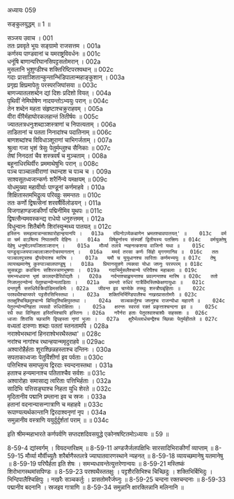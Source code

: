 अध्यायः 059

सङ्कुलयुद्धम् ॥ 1 ॥

सञ्जय उवाच ।	001  
ततः प्रववृते भूयः सङ्ग्रामो राजसत्तम ।	001a  
कर्णस्य पाण्डवानां च यमराष्ट्रविवर्धनः ॥	001c  
धनूंषि बाणान्परिघानसिपट्टसतोमरान् ।	002a  
मुसलानि भुशुण्डीश्च शक्तिरिष्टिपरश्वथान् ॥	002c  
गदाः प्रासाञ्शितान्कुन्तान्भिंडिपालान्महाङ्कुशान् ।	003a  
प्रगृह्य क्षिप्रमापेतुः परस्परजिघांसया ॥	003c   
बाणज्यातलशब्देन द्यां दिशः प्रदिशो वियत् ।	004a  
पृथिवीं नेमिघोषेण नादयन्तोऽभ्ययुः परान् ॥	004c  
तेन शब्देन महता संहृष्टाश्चक्रुराहवम् ।	005a  
वीरा वीरैर्महाघोरकलहान्तं तितीर्षवः ॥	005c  
ज्यातलत्रधनुःशब्दाञ्शस्त्राणां च निपात्यताम् ।	006a  
ताडितानां च पतता निनादांश्च पदातिनाम् ॥	006c  
बाणशब्दांश्च विविधाञ्शूराणां चाभिगर्जताम् ।	007a  
श्रुत्वा गजा भृशं त्रेसुः पेतुर्मम्लुश्च सैनिकाः ॥	007c  
तेषां निनदतां चैव शस्त्रवर्षं च मुञ्चताम् ।	008a  
बहूनाधिरथिर्वीरः प्रममाथेषुभिः परान् ॥	008c  
पञ्च पाञ्चालवीराणां रथान्दश च पञ्च च ।	009a  
साश्वसूतध्वजान्कर्णः शरैर्निन्ये यमक्षयम् ॥	009c  
योधमुख्या महावीर्याः पाण्डूनां कर्णमाहवे । 	010a  
शिक्षितास्तमभिद्रुत्य परिवव्रुः समन्ततः ॥	010c  
ततः कर्णो द्विषत्सेनां शरवर्षैर्विलोडयन् ।	011a  
विजगाहाण्डजाकीर्णां पद्मिनीमिव यूथपः ॥	011c  
द्विषत्सैन्यमवस्कन्द्य राधेयो धनुरुत्तमम् ।	012a  
विधुन्वानः शितैर्बाणैः शिरांस्युन्मथ्य पातयत् ॥	012c  
`हस्तिनः समहामात्रान्साश्वारोहान्हयानपि ।	013a  
रथिनोऽप्येकबाणेन भ्रमतश्चावपातयत्' ॥	013c  
वर्म वा चर्म वाऽश्रित्य निपातमपि देहिनः ।	014a  
विषेहुर्नास्य संस्पर्शं द्वितीयस्य पतत्त्रिणः ॥	014c  
वर्मयुक्तेषु देहेषु धनुषोऽस्यञ्शिताञ्शरान् ।	015a  
मौर्व्या तलत्रे न्यहनत्कशया वाजिनो यथा ॥	015c  
पाण्डुसृञ्जयपाञ्चालाञ्शरगोचरमागतान् ।	016a  
ममर्द तरसा कर्णः सिंहो मृगगणानिव ॥	016c  
ततः पाञ्चालपुत्रश्च द्रौपदेयाश्च मारिष ।	017a  
यमौ च युयुधानश्च त्वरिताः कर्णमभ्ययुः ॥	017c  
तेषु व्यायच्छमानेषु कुरुपाञ्चालपाण्डुषु ।	018a  
प्रियानसून्रणे त्यक्त्वा योधा जघ्नुः परस्परम् ॥	018c  
सुसन्नद्धाः कवचिनः सशिरस्त्राणभूषणाः ।	019a  
गदाभिर्मुसलैश्चान्ये परिघैश्च महाबलाः ॥	019c  
समभ्यधावन्त भृशं कालदण्डैरिवोद्यतैः ।	020a  
नर्दन्तश्चाह्वयन्तश्च प्रवल्गन्तश्च मारिष ॥	020c  
ततो निजघ्नुरन्योन्यं पेतुश्चान्योन्यताडिताः ।	021a  
वमन्तो रुधिरं गात्रैर्विमस्तिष्केक्षणायुधाः ॥	021c  
दन्तपूर्णैः सरुधिरैर्वक्रैर्दाडिमसन्निभैः ।	022a  
जीवन्त इव चाप्येके तस्थुः शस्त्रौघबृंहिताः ॥	022c  
परश्वथैश्चाप्यपरे पट्टसैरसिभिस्तथा ।	023a  
शक्तिभिर्भिण्डिपालैश्च नखरप्रासतोमरैः ॥	023c  
ततक्षुश्चिच्छिदुश्चान्ये बिभिदुश्चिक्षिपुस्तथा ।	024a  
सञ्चकर्तुश्च जघ्नुश्च राजन्योधा महारणे ॥	024c  
पेतुरन्योन्यनिहता व्यसवो रुधिरोक्षिताः ।	025a  
क्षरन्तः स्वरसं रक्तं प्रकृत्ताश्चन्दना इव ॥	025c  
रथै रथा विनिहता हस्तिभिश्चापि हस्तिनः ।	026a  
नरैर्नरा हताः पेतुरश्वाश्चाश्वैः सहस्रशः ॥	026c  
ध्वजाः शिरांसि च्छत्राणि द्विपहस्ता नृणां भुजाः ।	027a  
क्षुरैर्भल्लार्धचन्द्रैश्च च्छिन्नाः पेतुर्महीतले ॥	027c  
`वध्यतां दारुणाः शब्दाः पततां स्तनतामपि ।		028a  
नराश्वेभरथानां हिनराश्वेभरथैस्तथा' ॥	028c  
नरांश्च नागांश्च रथान्हयान्ममृदुराहवे ॥	029ac  
अश्वारोहैर्हताः शूराश्छिन्नहस्ताश्च दन्तिनः ।	030a  
सपताकाध्वजाः पेतुर्विशीर्णा इव पर्वताः ॥	030c  
पत्तिभिश्च समाप्लुत्य द्विरदाः स्यन्दनास्तथा ।	031a  
हताश्च हन्यमानाश्च पतिताश्चैव सर्वशः ॥	031c  
अश्वारोहाः समासाद्य त्वरिताः पत्तिभिर्हताः ।	032a  
सादिभिः पत्तिसङ्घाश्च निहता युधि शेरते ॥	032c  
मृदितानीव पद्मानि प्रम्लाना इव च स्रजः ।	033a  
हतानां वदनान्यासन्गात्राणि च महाहवे ॥	033c  
रूपाण्यत्यर्थकान्तानि द्विरदाश्वनृणां नृप ।	034a  
समुन्नानीव वस्त्राणि ययुर्दुर्दुर्शतां पराम् ॥ ॥	034c  

इति श्रीमन्महाभारते कर्णपर्वणि सप्तदशदिवसयुद्धे एकोनषष्टितमोऽध्यायः ॥ 59 ॥

8-59-4 द्यांस्वर्गम् । वियदन्तरिक्षम् ॥ 8-59-11 अण्डजैर्जलपक्षिभिः सारसादिभिराकीर्णां व्याप्ताम् ॥ 8-59-15 मौर्व्या मौर्वीच्युतैः शरैर्बाणैस्तलत्रे ज्याघातवारणस्थाने न्यहनत् ॥ 8-59-18 व्यायच्छमानेषु यतमानेषु ॥ 8-59-19 परिघैर्हता इति शेषः । समभ्यधावन्तेत्युत्तरेणान्वयः ॥ 8-59-21 मस्तिष्कं शिरोभागस्थमांसपिण्डः ॥ 8-59-23 परश्वथैस्ततक्षुः । पट्टशैरसिभिश्च चिच्छिदुः । शक्तिभिर्बिभिदुः । भिन्दिपालैश्चिक्षिपुः । नखरैः सञ्चकर्तुः । प्रासतोमरैर्जघ्नुः ॥ 8-59-25 चन्दना रक्तचन्दनाः ॥ 8-59-33 पद्मानीव बदनानि । स्रजइव गात्राणि ॥ 8-59-34 समुन्नानि क्षारक्लिन्नानि मलिनानि ॥
